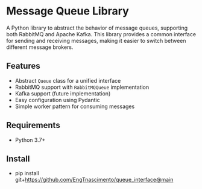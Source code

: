 # Message Queue Library

A Python library to abstract the behavior of message queues, supporting both RabbitMQ and Apache Kafka. This library provides a common interface for sending and receiving messages, making it easier to switch between different message brokers.

## Features

- Abstract `Queue` class for a unified interface
- RabbitMQ support with `RabbitMQQueue` implementation
- Kafka support (future implementation)
- Easy configuration using Pydantic
- Simple worker pattern for consuming messages

## Requirements

- Python 3.7+

## Install

- pip install git+https://github.com/EngTnascimento/queue_interface@main
